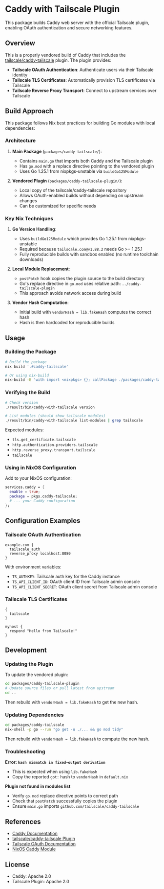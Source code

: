 # Caddy with Tailscale Plugin

This package builds Caddy web server with the official Tailscale plugin, enabling OAuth authentication and secure networking features.

## Overview

This is a properly vendored build of Caddy that includes the [tailscale/caddy-tailscale](https://github.com/tailscale/caddy-tailscale) plugin. The plugin provides:

- **Tailscale OAuth Authentication**: Authenticate users via their Tailscale identity
- **Tailscale TLS Certificates**: Automatically provision TLS certificates via Tailscale
- **Tailscale Reverse Proxy Transport**: Connect to upstream services over Tailscale

## Build Approach

This package follows Nix best practices for building Go modules with local dependencies:

### Architecture

1. **Main Package** (`packages/caddy-tailscale/`):
   - Contains `main.go` that imports both Caddy and the Tailscale plugin
   - Has `go.mod` with a replace directive pointing to the vendored plugin
   - Uses Go 1.25.1 from nixpkgs-unstable via `buildGo125Module`

2. **Vendored Plugin** (`packages/caddy-tailscale-plugin/`):
   - Local copy of the tailscale/caddy-tailscale repository
   - Allows OAuth-enabled builds without depending on upstream changes
   - Can be customized for specific needs

### Key Nix Techniques

1. **Go Version Handling**:
   - Uses `buildGo125Module` which provides Go 1.25.1 from nixpkgs-unstable
   - Required because `tailscale.com@v1.88.2` needs Go >= 1.25.1
   - Fully reproducible builds with sandbox enabled (no runtime toolchain downloads)

2. **Local Module Replacement**:
   - `postPatch` hook copies the plugin source to the build directory
   - Go's replace directive in `go.mod` uses relative path: `../caddy-tailscale-plugin`
   - This approach avoids network access during build

3. **Vendor Hash Computation**:
   - Initial build with `vendorHash = lib.fakeHash` computes the correct hash
   - Hash is then hardcoded for reproducible builds

## Usage

### Building the Package

```bash
# Build the package
nix build '.#caddy-tailscale'

# Or using nix-build
nix-build -E 'with import <nixpkgs> {}; callPackage ./packages/caddy-tailscale/default.nix {}'
```

### Verifying the Build

```bash
# Check version
./result/bin/caddy-with-tailscale version

# List modules (should show tailscale modules)
./result/bin/caddy-with-tailscale list-modules | grep tailscale
```

Expected modules:
- `tls.get_certificate.tailscale`
- `http.authentication.providers.tailscale`
- `http.reverse_proxy.transport.tailscale`
- `tailscale`

### Using in NixOS Configuration

Add to your NixOS configuration:

```nix
services.caddy = {
  enable = true;
  package = pkgs.caddy-tailscale;
  # ... your Caddy configuration
};
```

## Configuration Examples

### Tailscale OAuth Authentication

```caddyfile
example.com {
  tailscale_auth
  reverse_proxy localhost:8080
}
```

With environment variables:
- `TS_AUTHKEY`: Tailscale auth key for the Caddy instance
- `TS_API_CLIENT_ID`: OAuth client ID from Tailscale admin console
- `TS_API_CLIENT_SECRET`: OAuth client secret from Tailscale admin console

### Tailscale TLS Certificates

```caddyfile
{
  tailscale
}

myhost {
  respond "Hello from Tailscale!"
}
```

## Development

### Updating the Plugin

To update the vendored plugin:

```bash
cd packages/caddy-tailscale-plugin
# Update source files or pull latest from upstream
cd ..
```

Then rebuild with `vendorHash = lib.fakeHash` to get the new hash.

### Updating Dependencies

```bash
cd packages/caddy-tailscale
nix-shell -p go --run "go get -u ./... && go mod tidy"
```

Then rebuild with `vendorHash = lib.fakeHash` to compute the new hash.

### Troubleshooting

**Error: `hash mismatch in fixed-output derivation`**
- This is expected when using `lib.fakeHash`
- Copy the reported `got:` hash to `vendorHash` in `default.nix`

**Plugin not found in modules list**
- Verify `go.mod` replace directive points to correct path
- Check that `postPatch` successfully copies the plugin
- Ensure `main.go` imports `github.com/tailscale/caddy-tailscale`

## References

- [Caddy Documentation](https://caddyserver.com/docs/)
- [tailscale/caddy-tailscale Plugin](https://github.com/tailscale/caddy-tailscale)
- [Tailscale OAuth Documentation](https://tailscale.com/kb/1240/sso-oauth-clients/)
- [NixOS Caddy Module](https://search.nixos.org/options?query=services.caddy)

## License

- Caddy: Apache 2.0
- Tailscale Plugin: Apache 2.0

